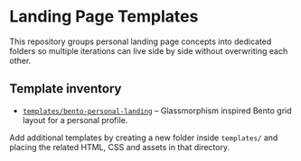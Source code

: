 # Landing Page Templates

This repository groups personal landing page concepts into dedicated folders so
multiple iterations can live side by side without overwriting each other.

## Template inventory

- [`templates/bento-personal-landing`](templates/bento-personal-landing/) –
  Glassmorphism inspired Bento grid layout for a personal profile.

Add additional templates by creating a new folder inside `templates/` and
placing the related HTML, CSS and assets in that directory.

